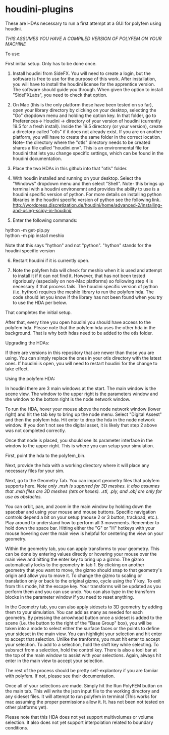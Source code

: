 # houdini-plugins

These are HDAs necessary to run a first attempt at a GUI for polyfem using houdini.

*THIS ASSUMES YOU HAVE A COMPILED VERSION OF POLYFEM ON YOUR MACHINE*

To use:

First initial setup. Only has to be done once.

1) Install houdini from SideFX. You will need to create a login, but the software is free to use for the purpose of this work. After installation, you will have to install the houdini license for the apprentice version. The software should guide you through. When given the option to install "SideFXLabs", you need to check that option. 

2) On Mac (this is the only platform these have been tested on so far), open your library directory by clicking on your desktop, selecting the "Go" dropdown menu and holding the option key. In that folder, go to Preferences-> Houdini -> directory of your version of houdini (currently 19.5 for a fresh install). Inside the 19.5 directory (or your version), create a directory called "otls" if it does not already exist. If you are on another platform, you will have to create the same folder in the correct location. Note- the directory where the "otls" directory needs to be created shares a file called "houdini.env". This is an environmental file for houdini that lets you change specific settings, which can be found in the houdini documentation.   

3) Place the two HDAs in this github into that "otls" folder. 

4) With houdin installed and running on your desktop. Select the "Windows" dropdown menu and then select "Shell". Note- this brings up terminal with a houdini environemnt and provides the ability to use is a houdini specific version of python. For more details on installing python libraries in the houdini specific version of python see the following link. http://wordpress.discretization.de/houdini/home/advanced-2/installing-and-using-scipy-in-houdini/

5) Enter the following commands:

  hython -m get-pip.py   
  hython -m pip install meshio
  
  Note that this says "hython" and not "python". "hython" stands for the houdini specific version
  
6) Restart houdini if it is currently open.

7) Note the polyfem hda will check for meshio when it is used and attempt to install it if it can not find it. However, that has not been tested rigoriously (especially on non-Mac platforms) so following step 4 is necessary if that process fails. The houdini specific version of python (i.e. hython) requires the meshio library to run the polyfem hda. The code should let you know if the library has not been found when you try to use the HDA per below.

That completes the initial setup.

After that, every time you open houdini you should have access to the polyfem hda. Please note that the polyfem hda uses the other hda in the background. That is why both hdas need to be added to the otls folder. 

Upgrading the HDAs:

If there are versions in this repository that are newer than those you are using. You can simply replace the ones in your otls directory with the latest ones. If houdini is open, you will need to restart houdini for the change to take effect.  

Using the polyfem HDA:

In houdini there are 3 main windows at the start. The main window is the scene view. The window to the upper right is the parameters window and the window to the bottom right is the node network window. 

To run the HDA, hover your mouse above the node network window (lower right) and hit the tab key to bring up the node menu. Select "Digital Assest" and then the polyfem hda. Hit enter to drop the hda in the node network window. If you don't not see the digital asset, it is likely that step 2 above was not completed correctly.

Once that node is placed, you should see its parameter interface in the window to the upper right. This is where you can setup your simulation. 

First, point the hda to the polyfem_bin.

Next, provide the hda with a working directory where it will place any necessary files for your sim.

Next, go to the Geometry Tab. You can import geometry files that polyfem supports here. *Note only .msh is supprted for 3D meshes. It also assumes that .msh files are 3D meshes (tets or hexes). .stl, .ply, and .obj are only for use as obstacles.*

You can orbit, pan, and zoom in the main window by holding down the spacebar and using your mouse and mouse buttons. Specific navigation controls depend a bit on your setup (mouse 2 or 3 button, trackpad, etc.). Play around to understand how to perform all 3 movements.  Remember to hold down the space bar. Hitting either the "G" or "H" hotkeys with your mouse hovering over the main view is helpful for centering the view on your geometry. 

Within the geometry tab, you can apply transforms to your geometry. This can be done by entering values directly or hovering your mouse over the main view and hitting the enter key to bring up a gizmo. The gizmo automatically locks to the geometry in tab 1. By clicking on another geometry that you want to move, the gizmo should snap to that geometry's origin and allow you to move it. To change the gizmo to scaling or translation only or back to the original gizmo, cycle using the Y key. To exit from this mode, hit the escape key. Your transforms will be updated as you perform them and you can use undo. You can also type in the transform blocks in the parameter window if you need to reset anything. 

In the Geometry tab, you can also apply sidesets to 3D geometry by adding them to your simulation. You can add as many as needed for each geometry. By pressing the arrowhead button once a sideset is added to the scene (i.e. the button to the right of the "Base Group" box), you will be taken into a mode to select either the surface faces or the points to define your sideset in the main view. You can highlight your selection and hit enter to accept that selection. Unlike the tranforms, you must hit enter to accept your selection. To add to a selection, hold the shift key while selecting. To subsract from a selection, hold the control key. There is also a tool bar at the top of the main window to assist with your selections. Again, always hit enter in the main view to accept your selection.

The rest of the process should be pretty self-explantory if you are famiiar with polyfem. If not, please see their documentation. 

Once all of your selections are made. Simply hit the Run PolyFEM button on the main tab. This will write the json input file to the working directory and any sideset files. It will attempt to run polyfem in terminal (This works for mac assuming the proper permissions allow it. It. has not been not tested on other platforms yet).

Please note that this HDA does not yet support multivolumes or volume selection. It also does not yet support interpolation related to boundary conditions.








 
